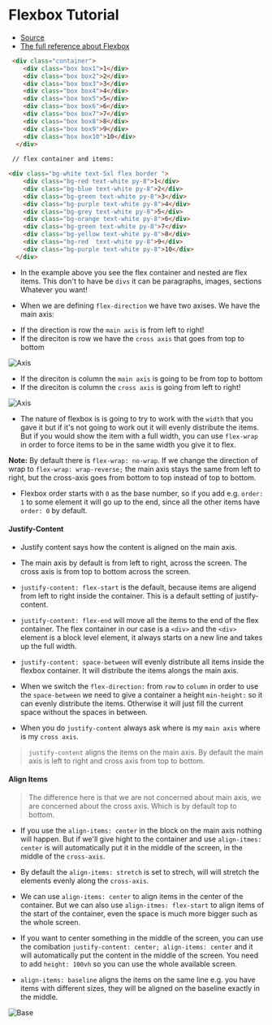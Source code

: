 # Flexbox Tutorial 

* [Source](https://flexbox.io/)
* [The full reference about Flexbox](https://css-tricks.com/snippets/css/a-guide-to-flexbox/)

```html
 <div class="container">
    <div class="box box1">1</div>
    <div class="box box2">2</div>
    <div class="box box3">3</div>
    <div class="box box4">4</div>
    <div class="box box5">5</div>
    <div class="box box6">6</div>
    <div class="box box7">7</div>
    <div class="box box8">8</div>
    <div class="box box9">9</div>
    <div class="box box10">10</div>
  </div>
  
 // flex container and items:

<div class="bg-white text-5xl flex border ">
    <div class="bg-red text-white py-8">1</div>
    <div class="bg-blue text-white py-8">2</div>
    <div class="bg-green text-white py-8">3</div>
    <div class="bg-purple text-white py-8">4</div>
    <div class="bg-grey text-white py-8">5</div>
    <div class="bg-orange text-white py-8">6</div>
    <div class="bg-green text-white py-8">7</div>
    <div class="bg-yellow text-white py-8">8</div>
    <div class="bg-red  text-white py-8">9</div>
    <div class="bg-purple text-white py-8">10</div>
  </div>
``` 
* In the example above you see the flex container and nested are flex items. This don't to have be `divs` it can be paragraphs, images, sections Whatever you want!

* When we are defining `flex-direction` we have two axises. We have the main axis:

- If the direction is row the `main axis` is from left to right!
- If the direciton is row we have the `cross axis` that goes from top to bottom

![Axis](https://css-tricks.com/wp-content/uploads/2011/08/flexbox.png)


- If the direciton is column the `main axis` is going to be from top to bottom
- If the direciton is column the `cross axis` is going from left to right!

![Axis](https://i.stack.imgur.com/yE7AF.png)

* The nature of flexbox is is going to try to work with the `width` that you gave it but if it's not going to work out it will evenly distribute the items. But if you would show the item with a full width, you can use `flex-wrap` in order to force items to be in the same width you give it to flex.

**Note:** By default there is `flex-wrap: no-wrap`. If we change the direction of wrap to `flex-wrap: wrap-reverse;` the main axis stays the same from left to right, but the cross-axis goes from bottom to top instead of top to bottom.

* Flexbox order starts with `0` as the base number, so if you add e.g. `order: 1` to some element it will go up to the end, since all the other items have `order: 0` by default.

#### Justify-Content

* Justify content says how the content is aligned on the main axis. 

* The main axis by default is from left to right, across the screen. The cross axis is from top to bottom across the screen.

* `justify-content: flex-start` is the default, because items are aligend from left to right inside the container. This is a default setting of justify-content.

* `justify-content: flex-end` will move all the items to the end of the flex container. The flex container in our case is a `<div>` and the `<div>` element is a block level element, it always starts on a new line and takes up the full width.

* `justify-content: space-between` will evenly distribute all items inside the flexbox container. It will distribute the items alongs the main axis.

* When we switch the `flex-direction:` from `row` to `column` in order to use the `space-between` we need to give a container a height `min-height:` so it can evenly distribute the items. Otherwise it will just fill the current space without the spaces in between.

* When you do `justify-content` always ask where is my `main axis` where is my `cross axis`. 

> `justify-content` aligns the items on the main axis. By default the main axis is left to right and cross axis from top to bottom. 

#### Align Items

> The difference here is that we are not concerned about main axis, we are concerned about the cross axis. Which is by default top to bottom. 

* If you use the `align-items: center` in the block on the main axis nothing will happen. But if we'll give hight to the container and use `align-itmes: center` is will automatically put it in the middle of the screen, in the middle of the `cross-axis`. 

* By default the `align-items: stretch` is set to strech, will will stretch the elements evenly along the `cross-axis`. 

* We can use `align-items: center` to align items in the center of the container. But we can also use `align-itmes: flex-start` to align items of the start of the container, even the space is much more bigger such as the whole screen. 

* If you want to center something in the middle of the screen, you can use the comibation `justify-content: center; align-items: center` and it will automatically put the content in the middle of the screen. You need to add `height: 100vh` so you can use the whole available screen.

* `align-items: baseline` aligns the items on the same line e.g. you have items with different sizes, they will be aligned on the baseline exactly in the middle. 

![Base](https://css-tricks.com/wp-content/uploads/2018/10/align-items.svg)


